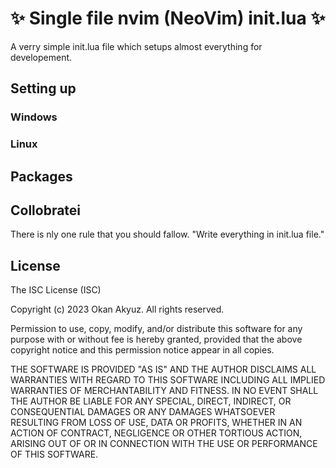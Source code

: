 # ✨ Single file nvim (NeoVim) init.lua  ✨ 

A verry simple init.lua file which setups almost everything for developement.

## Setting up

### Windows
### Linux

## Packages

## Collobratei

There is nly one rule that you should fallow. "Write everything in init.lua file."
## License

The ISC License (ISC)

Copyright (c) 2023 Okan Akyuz. All rights reserved.

Permission to use, copy, modify, and/or distribute this software for any purpose with or without fee is hereby granted, provided that the above copyright notice and this permission notice appear in all copies.

THE SOFTWARE IS PROVIDED "AS IS" AND THE AUTHOR DISCLAIMS ALL WARRANTIES WITH REGARD TO THIS SOFTWARE INCLUDING ALL IMPLIED WARRANTIES OF MERCHANTABILITY AND FITNESS. IN NO EVENT SHALL THE AUTHOR BE LIABLE FOR ANY SPECIAL, DIRECT, INDIRECT, OR CONSEQUENTIAL DAMAGES OR ANY DAMAGES WHATSOEVER RESULTING FROM LOSS OF USE, DATA OR PROFITS, WHETHER IN AN ACTION OF CONTRACT, NEGLIGENCE OR OTHER TORTIOUS ACTION, ARISING OUT OF OR IN CONNECTION WITH THE USE OR PERFORMANCE OF THIS SOFTWARE.
